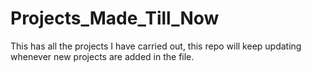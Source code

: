 # Projects_Made_Till_Now
This has all the projects I have carried out, this repo will keep updating whenever new projects are added in the file. 
